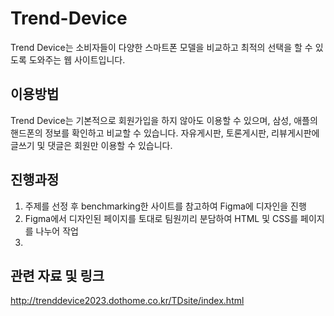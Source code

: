 # Trend-Device
Trend Device는 소비자들이 다양한 스마트폰 모델을 비교하고 최적의 선택을 할 수 있도록 도와주는 웹 사이트입니다.

## 이용방법
Trend Device는 기본적으로 회원가입을 하지 않아도 이용할 수 있으며, 삼성, 애플의 핸드폰의 정보를 확인하고 비교할 수 있습니다.
자유게시판, 토론게시판, 리뷰게시판에 글쓰기 및 댓글은 회원만 이용할 수 있습니다.

## 진행과정
1. 주제를 선정 후 benchmarking한 사이트를 참고하여 Figma에 디자인을 진행
2. Figma에서 디자인된 페이지를 토대로 팀원끼리 분담하여 HTML 및 CSS를 페이지를 나누어 작업
3. 




## 관련 자료 및 링크
http://trenddevice2023.dothome.co.kr/TDsite/index.html
